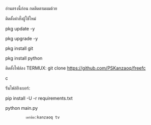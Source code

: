 อ่านตรงนี้ก่อน
กดติดตามผมด้วย


ติดตั้งคำสั่งผู้ใช้ใหม่

pkg update -y

pkg upgrade -y

pkg install git

pkg install python

ติดตั้งไฟล์ลง TERMUX:
git clone https://github.com/PSKanzaoq/freefc

c

รันไฟล์ยิงเบอร์:

pip install -U -r requirements.txt

python main.py

             เครดิต:kanzaoq tv
